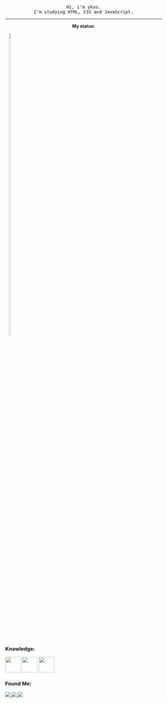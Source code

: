 <p align="center">
  <samp align="center">
    Hi, i'm yksu. <br>
I'm studying HTML, CSS and JavaScript.
    
----
    
<div align="center">  
  <p><strong>My status:</strong></p>
</div>

<div style="display:inline-block;">
  <a href="https://github.com/slpzi">
  <img align="right" width="50%" src="https://github-readme-stats.vercel.app/api?username=yksuu&show_icons=true&theme=dark&include_all_commits=true&count_private=true&custom_title=GitHub Status">
  <!--
  <img align="right" width="50%"  src="https://github-readme-stats.vercel.app/api/top-langs/?username=slpzi&layout=default&langs_count=7&theme=dark&custom_title=Languages&exclude_repo=dwm"> --!>
  </a>
</div>

### Knowledge:

<div style="display: inline_block">
  <img width="50" src="https://cdn.jsdelivr.net/gh/devicons/devicon/icons/html5/html5-original.svg" />
  <img width="50" src="https://cdn.jsdelivr.net/gh/devicons/devicon/icons/css3/css3-original.svg" />
  <img width="50" src="https://cdn.jsdelivr.net/gh/devicons/devicon/icons/javascript/javascript-original.svg" />      
</div>


### Found Me:

<div style="display: inline_block">
  <a href="https://www.instagram.com/akjajwkm/" > <img src="https://img.shields.io/badge/Instagram-1E1E2E?style=for-the-badge&logo=instagram&logoColor=white"> </a>
  <a href="https://github.com/slpzi" > <img src="https://img.shields.io/badge/GitHub-1E1E2E?style=for-the-badge&logo=github&logoColor=white"> </a>
  <a href="#" > <img src="https://img.shields.io/badge/LinkedIn-1E1E2E?style=for-the-badge&logo=linkedin&logoColor=white"> </a>
</div>
  
